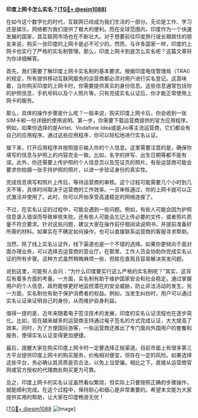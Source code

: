 **印度上网卡怎么实名？[[TG💪+ @esim1088](https://t.me/s/esim1088)]**

在如今这个数字化的时代，互联网已经成为我们生活的一部分。无论是工作、学习还是娱乐，网络都为我们提供了极大的便利。而在全球范围内，印度作为一个快速发展的国家，其互联网市场也在不断壮大。对于想要前往印度旅行或长期居住的朋友来说，购买一张印度的上网卡是必不可少的。然而，与许多国家一样，印度的上网卡也实行了严格的实名制管理。那么，印度上网卡到底怎么实名呢？这篇文章将为你详细解答。

首先，我们需要了解印度上网卡实名制的基本要求。根据印度电信管理局（TRAI）的规定，所有提供移动互联网服务的运营商都必须对用户进行实名登记。这意味着，当你购买印度的上网卡时，你需要提供真实的身份信息。这些信息通常包括你的护照信息、手机号码以及个人照片等。只有完成实名认证后，你才能正常使用上网卡的服务。

那么，具体的操作步骤是什么呢？一般来说，购买印度上网卡后，你会收到一张SIM卡和一份详细的使用说明。第一步，你需要下载运营商提供的官方应用程序。例如，如果你选择的是Airtel、Vodafone Idea或是Jio等主流运营商，它们都会有自己的应用程序。通过这些应用程序，你可以轻松地进行实名认证。

接下来，打开应用程序并按照提示输入你的个人信息。这里需要注意的是，确保你填写的信息与护照上的内容完全一致。比如，名字的拼写、出生日期等都不能有误。此外，你还需要上传护照的个人信息页以及签证页的照片。有些运营商可能会要求你拍摄一张手持护照的照片，以进一步验证身份的真实性。

完成信息填写和照片上传后，等待运营商的审核。这个过程可能需要几个小时到几天不等，具体时间取决于运营商的工作效率。一旦审核通过，你的上网卡就可以正式激活并使用了。此时，你可以开始享受高速稳定的网络连接了。

不过，在实名认证的过程中，可能会遇到一些问题。例如，有些人可能会因为护照信息录入错误而导致审核失败。还有些人可能会忘记上传必要的文件，或者照片质量不符合要求。针对这些问题，建议大家在操作前仔细阅读说明书，并提前准备好所需的材料。如果实在不确定如何操作，也可以直接联系运营商的客服寻求帮助。

当然，除了线上实名认证外，线下渠道也是一个不错的选择。如果你更倾向于面对面办理业务，可以选择去运营商的营业厅。在那里，工作人员会协助你完成实名认证的所有步骤。这种方式虽然稍微麻烦一些，但胜在直观且容易解决突发问题。

说到这里，可能有人会问：“为什么印度要实行这么严格的实名制呢？”其实，这背后有着多方面的考量。一方面，实名制有助于维护国家安全和社会稳定。通过掌握用户的个人信息，政府能够更好地监控潜在的安全威胁，防止非法活动的发生。另一方面，实名制也有助于保护消费者的权益。例如，当发生纠纷时，用户可以通过实名认证来证明自己的身份，从而维护自身利益。

值得一提的是，近年来随着电子签注技术的发展，印度的实名认证流程也在逐步简化。比如，现在越来越多的运营商支持通过电子签名的方式完成认证，大大提高了效率。同时，为了方便国际游客，一些运营商还推出了专门面向外国用户的套餐和服务，使得实名认证变得更加便捷。

最后，提醒大家在购买印度上网卡时一定要选择正规渠道。目前市面上有很多第三方平台提供印度上网卡的购买服务，价格相对便宜，但存在一定的风险。如果选择这些平台，务必确认其资质是否合法，以免上当受骗。相比之下，直接从运营商官网或官方授权的代理商处购买更为可靠。

总之，印度上网卡的实名认证虽然看似繁琐，但实际上只要按照正确的步骤操作，就能顺利完成。在这个过程中，保持耐心和细心是非常重要的。希望本文能为大家提供实用的帮助，让大家在印度畅游无忧！

[[TG💪+ @esim1088](https://t.me/s/esim1088) ![Image](https://i.postimg.cc/4NQfJmqS/Snipaste-2025-05-13-00-14-12.png)]
